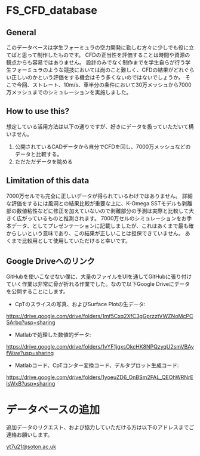 # FS_CFD_database
## General
このデータベースは学生フォーミュラの空力開発に勤しむ方々に少しでも役に立てばと思って制作したものです。
CFDの正当性を評価することは時間や資源の観点からも容易ではありません。
設計のみでなく制作までを学生自らが行う学生フォーミュラのような競技においては尚のこと難しく、CFDの結果がどれぐらい正しいのかという評価をする機会はそう多くないのではないでしょうか。
そこで今回、ストレート、10m/s、車半分の条件において30万メッシュから7000万メッシュまでのシミュレーションを実施しました。

## How to use this?
想定している活用方法は以下の通りですが、好きにデータを扱っていただいて構いません。
1. 公開されているCADデータから自分でCFDを回し、7000万メッシュなどのデータと比較する。
2. ただただデータを眺める

## Limitation of this data
7000万セルでも完全に正しいデータが得られているわけではありません。
詳細な評価をするには風洞との結果比較が重要な上に、K-Omega SSTモデルも剥離部の数値粘性などに修正を加えていないので剥離部分の予測は実際と比較して大きく広がっているものと推測されます。
7000万セルのシミュレーションをお手本データ、としてプレゼンテーションに記載しましたが、これはあくまで最も確からしいという意味であり、この結果が正しいことは担保できていません。
あくまで比較用として使用していただけると幸いです。

## Google Driveへのリンク
GitHubを使いこなせない僕に、大量のファイルをUIを通してGitHubに張り付けていく作業は非常に骨が折れる作業でした。なので以下Google Driveにデータを公開することにします。
- CpTのスライスの写真、およびSurface Plotの生データ: 

https://drive.google.com/drive/folders/1mf5Cxq2XfC3gGprzztVWZNoMcPCSArbq?usp=sharing
- Matlabで処理した数値的データ: 

https://drive.google.com/drive/folders/1vYF1jgxsOkcHK8NPQzyqU2smVBAyfWsw?usp=sharing
- Matlabコード、CpTコンター変換コード、デルタプロット生成コード: 

https://drive.google.com/drive/folders/1yoeuZD6_OnBSm2FAL_QEOhWRNrElsWxB?usp=sharing

# データベースの追加
追加データのリクエスト、および協力していただける方は以下のアドレスまでご連絡お願いします。

yt7u21@soton.ac.uk
